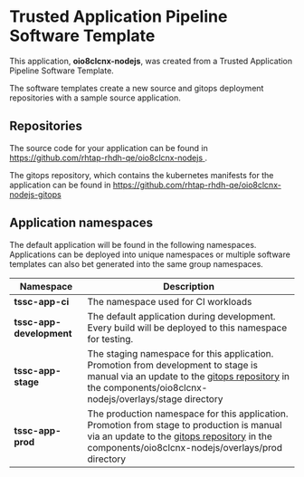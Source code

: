 # Trusted Application Pipeline Software Template

This application, **oio8clcnx-nodejs**, was created from a Trusted Application Pipeline Software Template.

The software templates create a new source and gitops deployment repositories with a sample source application. 

## Repositories

The source code for your application can be found in [https://github.com/rhtap-rhdh-qe/oio8clcnx-nodejs ](https://github.com/rhtap-rhdh-qe/oio8clcnx-nodejs ).
 
The gitops repository, which contains the kubernetes manifests for the application can be found in 
[https://github.com/rhtap-rhdh-qe/oio8clcnx-nodejs-gitops ](https://github.com/rhtap-rhdh-qe/oio8clcnx-nodejs-gitops ) 

## Application namespaces 

The default application will be found in the following namespaces. Applications can be deployed into unique namespaces or multiple software templates can also bet generated into the same group namespaces.  

|  Namespace   |  Description   |  
| -------- | -------- |
| **tssc-app-ci** | The namespace used for CI workloads |
| **tssc-app-development** | The default application during development. Every build will be deployed to this namespace for testing. |
| **tssc-app-stage** | The staging namespace for this application. Promotion from development to stage is manual via an update to the [gitops repository](https://github.com/rhtap-rhdh-qe/oio8clcnx-nodejs-gitops ) in the components/oio8clcnx-nodejs/overlays/stage directory |
| **tssc-app-prod** | The production namespace for this application. Promotion from stage to production is manual via an update to the [gitops repository](https://github.com/rhtap-rhdh-qe/oio8clcnx-nodejs-gitops ) in the components/oio8clcnx-nodejs/overlays/prod directory |